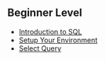 ## Beginner Level

- [Introduction to SQL](./Introduction-to-SQL.md)
- [Setup Your Environment](./setup-your-environment.md)
- [Select Query](<./Select Query.pdf>)

